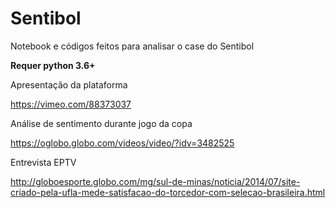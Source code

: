 # Sentibol
Notebook e códigos feitos para analisar o case do Sentibol

**Requer python 3.6+**

Apresentação da plataforma

https://vimeo.com/88373037

Análise de sentimento durante jogo da copa

https://oglobo.globo.com/videos/video/?idv=3482525

Entrevista EPTV

http://globoesporte.globo.com/mg/sul-de-minas/noticia/2014/07/site-criado-pela-ufla-mede-satisfacao-do-torcedor-com-selecao-brasileira.html
